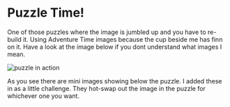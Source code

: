 Puzzle Time!
================

One of those puzzles where the image is jumbled up and you have to re-build it. 
Using Adventure Time images because the cup beside me has finn on it.
Have a look at the image below if you dont understand what images I mean.

![puzzle in action](http://i.imgur.com/fAIXcYh.png)

As you see there are mini images showing below the puzzle. I added these in as
a little challenge. They hot-swap out the image in the puzzle for whichever one 
you want.
